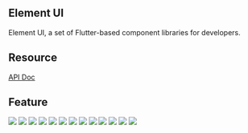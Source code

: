 <!-- 
This README describes the package. If you publish this package to pub.dev,
this README's contents appear on the landing page for your package.

For information about how to write a good package README, see the guide for
[writing package pages](https://dart.dev/guides/libraries/writing-package-pages). 

For general information about developing packages, see the Dart guide for
[creating packages](https://dart.dev/guides/libraries/create-library-packages)
and the Flutter guide for
[developing packages and plugins](https://flutter.dev/developing-packages). 
-->

## Element UI

Element UI, a set of Flutter-based component libraries for developers.

## Resource

[API Doc](http://element.laomengit.com/)

## Feature

![](https://github.com/LaoMengFlutter/flutter_element/blob/main/imgs/WX20220115-094720@2x.png)
![](https://github.com/LaoMengFlutter/flutter_element/blob/main/imgs/WX20220115-094741@2x.png)
![](https://github.com/LaoMengFlutter/flutter_element/blob/main/imgs/WX20220115-094753@2x.png)
![](https://github.com/LaoMengFlutter/flutter_element/blob/main/imgs/WX20220115-094803@2x.png)
![](https://github.com/LaoMengFlutter/flutter_element/blob/main/imgs/WX20220115-094815@2x.png)
![](https://github.com/LaoMengFlutter/flutter_element/blob/main/imgs/WX20220115-094826@2x.png)
![](https://github.com/LaoMengFlutter/flutter_element/blob/main/imgs/WX20220115-094851@2x.png)
![](https://github.com/LaoMengFlutter/flutter_element/blob/main/imgs/WX20220115-094905@2x.png)
![](https://github.com/LaoMengFlutter/flutter_element/blob/main/imgs/WX20220115-094913@2x.png)
![](https://github.com/LaoMengFlutter/flutter_element/blob/main/imgs/WX20220115-094923@2x.png)
![](https://github.com/LaoMengFlutter/flutter_element/blob/main/imgs/WX20220115-094932@2x.png)
![](https://github.com/LaoMengFlutter/flutter_element/blob/main/imgs/WX20220115-094942@2x.png)
![](https://github.com/LaoMengFlutter/flutter_element/blob/main/imgs/WX20220115-094951@2x.png)

